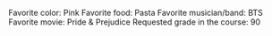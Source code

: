 Favorite color: Pink
Favorite food: Pasta
Favorite musician/band: BTS
Favorite movie: Pride & Prejudice
Requested grade in the course: 90
